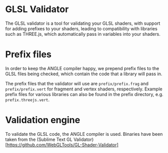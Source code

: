 GLSL Validator
==================

The GLSL validator is a tool for validating your GLSL shaders, with support for adding prefixes to your shaders, leading to compatibility with libraries such as THREE.js, which automatically pass in variables into your shaders.

Prefix files
============

In order to keep the ANGLE compiler happy, we prepend prefix files to the GLSL files being checked, which contain the code that a library will pass in.

The prefix files that the validator will use are `prefix/prefix.frag` and `prefix/prefix.vert` for fragment and vertex shaders, respectively. Example prefix files for various libraries can also be found in the prefix directory, e.g. `prefix.threejs.vert`.

Validation engine
=================

To validate the GLSL code, the ANGLE compiler is used. Binaries have been taken from the (Sublime Text GL Validator)[https://github.com/WebGLTools/GL-Shader-Validator]
